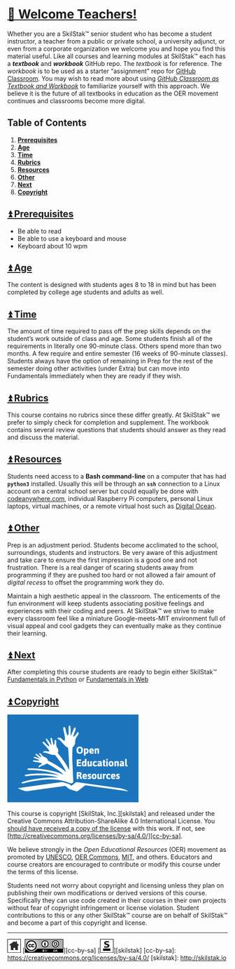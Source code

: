 # [🍎 Welcome Teachers!](/README.md)

Whether you are a SkilStak™ senior student who has become a student
instructor, a teacher from a public or private school, a university
adjunct, or even from a corporate organization we welcome you and
hope you find this material useful. Like all courses and
learning modules at SkilStak™ each has a ***textbook*** and ***workbook***
GitHub repo. The *textbook* is for reference. The *workbook* is to be
used as a starter “assignment” repo for [GitHub Classroom][classroom].
You may wish to read more about using [*GitHub Classroom as Textbook
and Workbook*][text-work] to familiarize yourself with this approach.
We believe it is the future of all textbooks in education as the
OER movement continues and classrooms become more digital.

[classroom]: http://classroom.github.com
[text-work]: https://blog.skilstak.io/github-as-text-book-and-work-book-828ffada9542#.etr9ts7me

## Table of Contents

1. [**Prerequisites**](#-prerequisites)
2. [**Age**](#-age)
3. [**Time**](#-time)
4. [**Rubrics**](#-rubrics)
5. [**Resources**](#-resources)
6. [**Other**](#-other)
7. [**Next**](#-next)
8. [**Copyright**](#-copyright)

## [⏫ Prerequisites](#)

* Be able to read
* Be able to use a keyboard and mouse
* Keyboard about 10 wpm

## [⏫ Age](#)

The content is designed with students ages 8 to 18 in mind but has
been completed by college age students and adults as well.

## [⏫ Time](#)

The amount of time required to pass off the prep skills depends on
the student’s work outside of class and age. Some students finish
all of the requirements in literally one 90-minute class. Others
spend more than two months. A few require and entire semester (16
weeks of 90-minute classes). Students always have the option of
remaining in Prep for the rest of the semester doing other activities
(under Extra) but can move into Fundamentals immediately when they
are ready if they wish.

## [⏫ Rubrics](#)

This course contains no rubrics since these differ greatly.
At SkilStak™ we prefer to simply check for completion and supplement. The
workbook contains several review questions that students should answer
as they read and discuss the material.

## [⏫ Resources](#)

Students need access to a **Bash command-line** on a computer that has
had **`python3`** installed. Usually this will be through an **`ssh`**
connection to a Linux account on a central school server but could
equally be done with [codeanywhere.com](http://codeanywhere.com),
individual Raspberry Pi computers, personal Linux laptops, virtual
machines, or a remote virtual host such as [Digital
Ocean](http://digitalocean.com).

## [⏫ Other](#)

Prep is an adjustment period. Students become acclimated to the
school, surroundings, students and instructors. Be very aware of this
adjustment and take care to ensure the first impression is a good one
and not frustration. There is a real danger of scaring students away
from programming if they are pushed too hard or not allowed a fair
amount of *digital recess* to offset the programming work they do.

Maintain a high aesthetic appeal in the classroom. The enticements of
the fun environment will keep students associating positive feelings
and experiences with their coding and peers. At SkilStak™ we strive to
make every classroom feel like a miniature Google-meets-MIT
environment full of visual appeal and cool gadgets they can eventually
make as they continue their learning.

## [⏫ Next](#)

After completing this course students are ready to begin either
SkilStak™ [Fundamentals in Python](http://pyfun.skilstak.io) or
[Fundamentals in Web](http://webfun.skilstak.io)

## [⏫ Copyright](#)

![oer](/assets/oer.png)

This course is copyright [SkilStak, Inc.][skilstak] and released
under the Creative Commons Attribution-ShareAlike 4.0 International
License. You [should have received a copy of the license](LICENSE.md)
with this work. If not, see
[http://creativecommons.org/licenses/by-sa/4.0/][cc-by-sa].

We believe strongly in the *Open Educational Resources* (OER)
movement as promoted by [UNESCO](http://www.unesco.org), [OER
Commons](https://www.oercommons.org/), [MIT](http://ocw.mit.edu),
and others. Educators and course creators are encouraged to contribute
or modify this course under the terms of this license.

Students need not worry about copyright and licensing unless they
plan on publishing their own modifications or derived versions of
this course. Specifically they can use code created in their courses
in their own projects without fear of copyright infringement or
license violation. Student contributions to this or any other
SkilStak™ course are on behalf of SkilStak™ and become a part of
this copyright and license.

 
---
[![home](/assets/home-bw.png)](/README.md)
[![cc-by-sa](/assets/cc-by-sa.png)][cc-by-sa]
[![skilstak](/assets/skilstak-logo-bw.png)][skilstak]
[cc-by-sa]: https://creativecommons.org/licenses/by-sa/4.0/
[skilstak]: http://skilstak.io

